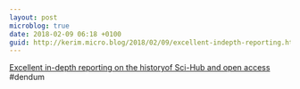 ```yaml
---
layout: post
microblog: true
date: 2018-02-09 06:18 +0100
guid: http://kerim.micro.blog/2018/02/09/excellent-indepth-reporting.html
---
```

[Excellent in-depth reporting on the historyof Sci-Hub and open access](https://www.theverge.com/2018/2/8/16985666/alexandra-elbakyan-sci-hub-open-access-science-papers-lawsuit) #dendum
